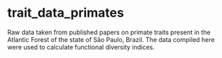 # trait_data_primates
Raw data taken from published papers on primate traits present in the Atlantic Forest of the state of São Paulo, Brazil. The data compiled here were used to calculate functional diversity indices. 

